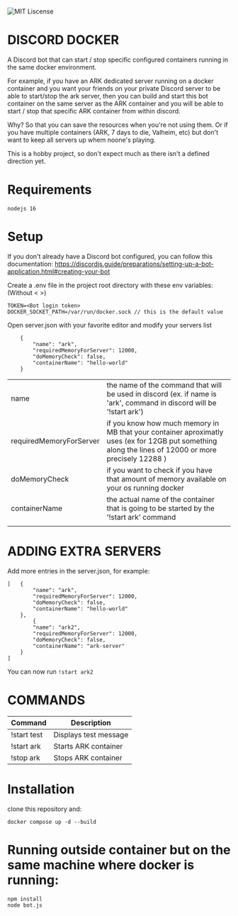 <div align="left">
  <br />
  <p>
    <img src="https://img.shields.io/packagist/l/doctrine/orm.svg" alt="MIT Liscense" />
  </p>
</div>

# DISCORD DOCKER
A Discord bot that can start / stop specific configured containers running in the same docker environment.

For example, if you have an ARK dedicated server running on a docker container and 
you want your friends on your private Discord server to be able to start/stop the ark server, then
you can build and start this bot container on the same server as the ARK container and
you will be able to start / stop that specific ARK container from within discord.

Why? So that you can save the resources when you're not using them.
Or if you have multiple containers (ARK, 7 days to die, Valheim, etc) but don't want to keep all servers up
whem noone's playing.

This is a hobby project, so don't expect much as there isn't a defined direction yet.


# Requirements
```
nodejs 16
```


# Setup

If you don't already have a Discord bot configured, you can follow this documentation:
https://discordjs.guide/preparations/setting-up-a-bot-application.html#creating-your-bot

Create a .env file in the project root directory with these env variables: (Without < >)
```
TOKEN=<Bot login token>
DOCKER_SOCKET_PATH=/var/run/docker.sock // this is the default value
```

Open server.json with your favorite editor and modify your servers list
```
	{
		"name": "ark",
		"requiredMemoryForServer": 12000,
		"doMemoryCheck": false,
		"containerName": "hello-world"
	}
```
|    |   |
| ------------- | ------------- |
| name  | the name of the command that will be used in discord (ex. if name is 'ark', command in discord will be '!start ark')  |
| requiredMemoryForServer | if you know how much memory in MB that your container aproximatly uses (ex for 12GB put something along the lines of 12000 or more precisely 12288 )  |
| doMemoryCheck | if you want to check if you have that amount of memory available on your os running docker  |
| containerName | the actual name of the container that is going to be started by the '!start ark' command  |
|    |   |


# ADDING EXTRA SERVERS

Add more entries in the server.json, for example:
```
[	{
		"name": "ark",
		"requiredMemoryForServer": 12000,
		"doMemoryCheck": false,
		"containerName": "hello-world"
	},
    	{
		"name": "ark2",
		"requiredMemoryForServer": 12000,
		"doMemoryCheck": false,
		"containerName": "ark-server"
	}
]
```
You can now run `!start ark2`


# COMMANDS

| Command  | Description |
| ------------- | ------------- |
| !start test  | Displays test message  |
| !start ark  | Starts ARK container  |
| !stop ark  | Stops ARK container  |


# Installation
clone this repository and:

```
docker compose up -d --build
```

# Running outside container but on the same machine where docker is running:

```
npm install
node bot.js
```
